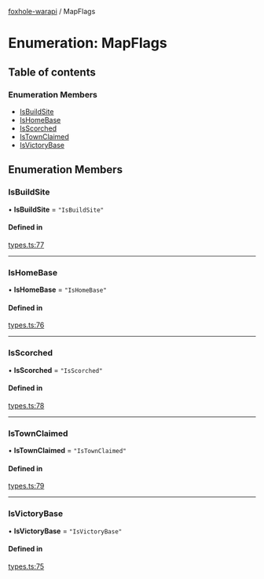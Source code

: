 [foxhole-warapi](../README.md) / MapFlags

# Enumeration: MapFlags

## Table of contents

### Enumeration Members

- [IsBuildSite](MapFlags.md#isbuildsite)
- [IsHomeBase](MapFlags.md#ishomebase)
- [IsScorched](MapFlags.md#isscorched)
- [IsTownClaimed](MapFlags.md#istownclaimed)
- [IsVictoryBase](MapFlags.md#isvictorybase)

## Enumeration Members

### IsBuildSite

• **IsBuildSite** = ``"IsBuildSite"``

#### Defined in

[types.ts:77](https://github.com/art0rz/foxhole-warapi/blob/0c8a76c/src/types.ts#L77)

___

### IsHomeBase

• **IsHomeBase** = ``"IsHomeBase"``

#### Defined in

[types.ts:76](https://github.com/art0rz/foxhole-warapi/blob/0c8a76c/src/types.ts#L76)

___

### IsScorched

• **IsScorched** = ``"IsScorched"``

#### Defined in

[types.ts:78](https://github.com/art0rz/foxhole-warapi/blob/0c8a76c/src/types.ts#L78)

___

### IsTownClaimed

• **IsTownClaimed** = ``"IsTownClaimed"``

#### Defined in

[types.ts:79](https://github.com/art0rz/foxhole-warapi/blob/0c8a76c/src/types.ts#L79)

___

### IsVictoryBase

• **IsVictoryBase** = ``"IsVictoryBase"``

#### Defined in

[types.ts:75](https://github.com/art0rz/foxhole-warapi/blob/0c8a76c/src/types.ts#L75)
